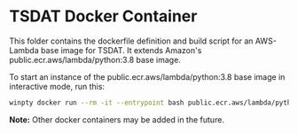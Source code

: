 # TSDAT Docker Container
This folder contains the dockerfile definition and build script for an AWS-Lambda
base image for TSDAT.  It extends Amazon's public.ecr.aws/lambda/python:3.8 base image.

To start an instance of the public.ecr.aws/lambda/python:3.8 base image in interactive
mode, run this:

```bash
winpty docker run --rm -it --entrypoint bash public.ecr.aws/lambda/python:3.8
```

**Note:**  Other docker containers may be added in the future.

